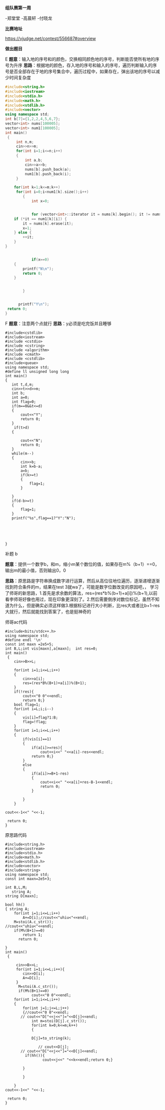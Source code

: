 **组队赛第一周**


-郑堂堂
-高晨轩
-付晓龙

**比赛地址**

https://vjudge.net/contest/556687#overview

**做出题目**

E
**题意**：输入地的序号和的颜色，交换相同颜色地的序号，判断能否使所有地的序号为升序
**思路**：根据地的颜色，存入地的序号和输入的序号，遍历判断输入的序号是否全部存在于地的序号集合中，遍历过程中，如果存在，弹出该地的序号以减少时间复杂度
```c++
#include<string.h>
#include<iostream>
#include<stdio.h>
#include<math.h>
#include<stdlib.h>
#include<vector>
using namespace std;
int b[7]={1,2,2,4,5,6,7};
vector<int> nums[100005];
vector<int> num1[100005];
int main()
 {
     int n,m;
     cin>>n>>m;
     for(int i=1;i<=n;i++)
     {
         int a,b;
         cin>>a>>b;
         nums[b].push_back(a);
         num1[b].push_back(i);
     }

    for(int k=1;k<=m;k++)
     for(int i=0;i<num1[k].size();i++)
        {
            int x=0;


            for (vector<int>::iterator it = nums[k].begin(); it != nums[k].end();) {
    if (*it == num1[k][i]) {
        it = nums[k].erase(it);
        x=1;
    } else {
        ++it;
    }
}


            if(x==0)
    {
        printf("N\n");
        return 0;
    }


        }


      printf("Y\n");
 return 0;
}

```


F
**题意**：注意两个点就行
**思路**：y必须是吃完饭并且睡够
```
#include<cstdlib>
#include<iostream>
#include <cstdio>
#include <cstring>
#include <algorithm>
#include <cmath>
#include <cstdlib>
#include<queue>
using namespace std;
#define ll unsigned long long
int main()
{
   int t,d,m;
   cin>>t>>d>>m;
   int b;
   int a=0;
   int flag=0;
   if(m==0&&t<=d)
   {
       cout<<"Y";
       return 0;
   }
    if(t>d)
   {

       cout<<"N";
       return 0;
   }
   while(m--)
   {
       cin>>b;
       int k=b-a;
       a=b;
       if(k>=t)
       {
           flag=1;
       }

   }
   if(d-b>=t)
   {
       flag=1;
   }
   printf("%s",flag==1?"Y":"N");





}
```
补题 b

**题意**：提供一个数字b，和m，缩小m某个数位的值，如果存在m%（b+1）==0，输出m的最小值，否则输出0，0

**思路**：原思路是字符串换成数字进行运算，然后从高位往地位遍历，逐渐递增逐渐找到符合条件的m，结果在test 3就wa了，可能是数字位数改变的原因吧，，
学习了师哥的新思路，1.首先是求余数的算法，res=(res*b%(b+1)+a[i])%(b+1),以前看李师哥好像也用过，现在印象更深刻了。2.然后需要倒序对数位标记，虽然不知道为什么，但是确实必须这样做3.根据标记进行大小判断，比res大或者比b+1-res大就行，然后就能找到答案了，也是挺神奇的

师哥ac代码
```
#include<bits/stdc++.h>
using namespace std;
#define endl '\n'
const int maxn =2e5+5;
int B,L;int vis[maxn],a[maxn];  int res=0;
int main()
 {
    cin>>B>>L;

    for(int i=1;i<=L;i++)
    {
        cin>>a[i];
        res=(res*B%(B+1)+a[i])%(B+1);
    }
    if(!res){
        cout<<"0 0"<<endl;
        return 0;}
    bool flag=1;
    for(int i=L;i;i--)
    {
        vis[i]=flag?1:B;
        flag=!flag;
    }
    for(int i=1;i<=L;i++)
    {
        if(vis[i]==1)
        {
            if(a[i]>=res){
                cout<<i<<" "<<a[i]-res<<endl;
            return 0;}
        }
        else
        {
            if(a[i]>=B+1-res)
            {
                cout<<i<<" "<<a[i]+res-B-1<<endl;
                return 0;
            }

        }
    }

cout<<-1<<" "<<-1;

 return 0;
}
```
原思路代码
```
#include<string.h>
#include<iostream>
#include<stdio.h>
#include<math.h>
#include<stdlib.h>
#include<vector>
#include<string>
using namespace std;
const int maxn=2e5+3;

int B,L,M;
   string A;
string D[maxn];

bool hh()
{ string A;
    for(int i=1;i<=L;i++)
        A+=D[i];//cout<<"uhiu<"<<endl;
    M=stoi(A.c_str());
//cout<<"uhiu<"<<endl;
    if(M%(B+1)==0)
        return 1;
      return 0;

}
int main()
 {

     cin>>B>>L;
     for(int i=1;i<=L;i++){
        cin>>D[i];
        A+=D[i];
     }
      M=stoi(A.c_str());
      if(M%(B+1)==0)
            cout<<"0 0"<<endl;
    for(int i=1;i<=L;i++)
    {
        for(int j=1;j<=L;j++)
        {//cout<<"0 0"<<endl;
       // cout<<"D["<<j<<"]="<<D[j]<<endl;
            int m=stoi(D[j].c_str());
            for(int k=0;k<=m;k++)
            {

            D[j]=to_string(k);

               // cout<<D[j];
       // cout<<"D["<<j<<"]="<<D[j]<<endl;
         if(hh()){
                 cout<<j<<" "<<k<<endl;return 0;}

        }

        }

    }
cout<<-1<<" "<<-1;

 return 0;
}

```






